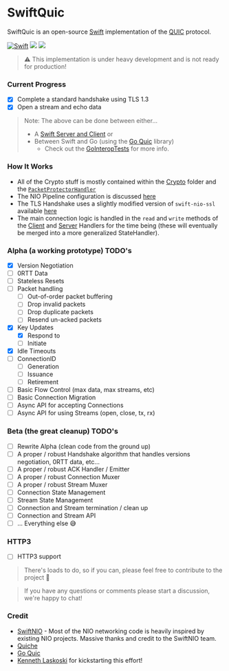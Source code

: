 # SwiftQuic
SwiftQuic is an open-source [Swift] implementation of the [QUIC] protocol.

[![Swift](https://github.com/swift-quic/swift-quic/actions/workflows/swift.yml/badge.svg)](https://github.com/swift-quic/swift-quic/actions/workflows/swift.yml)
[![](https://img.shields.io/endpoint?url=https%3A%2F%2Fswiftpackageindex.com%2Fapi%2Fpackages%2Fswift-quic%2Fswift-quic%2Fbadge%3Ftype%3Dswift-versions)](https://swiftpackageindex.com/swift-quic/swift-quic)
[![](https://img.shields.io/endpoint?url=https%3A%2F%2Fswiftpackageindex.com%2Fapi%2Fpackages%2Fswift-quic%2Fswift-quic%2Fbadge%3Ftype%3Dplatforms)](https://swiftpackageindex.com/swift-quic/swift-quic)

> ⚠️  This implementation is under heavy development and is not ready for production!

### Current Progress
- [x] Complete a standard handshake using TLS 1.3
- [x] Open a stream and echo data
> Note: The above can be done between either...
>    - A [Swift Server and Client](https://github.com/swift-quic/swift-quic/tree/develop/Tests/QuicTests/NIOTests/HandshakeTests.swift) or
>    - Between Swift and Go (using the [Go Quic](https://github.com/quic-go/quic-go) library)
>        - Check out the [GoInteropTests](https://github.com/swift-quic/swift-quic/tree/develop/Tests/QuicTests/NIOTests/GoInteropTests) for more info.

### How It Works
- All of the Crypto stuff is mostly contained within the [Crypto](https://github.com/swift-quic/swift-quic/tree/develop/Sources/Quic/Crypto) folder and the [`PacketProtectorHandler`](https://github.com/swift-quic/swift-quic/blob/develop/Sources/Quic/NIO/Connection/Handlers/PacketProtectorHandler.swift)
- The NIO Pipeline configuration is discussed [here](https://github.com/swift-quic/swift-quic/discussions/6)
- The TLS Handshake uses a slightly modified version of `swift-nio-ssl` available [here](https://github.com/btoms20/swift-nio-ssl)
- The main connection logic is handled in the `read` and `write` methods of the [Client](https://github.com/swift-quic/swift-quic/blob/develop/Sources/Quic/NIO/Connection/Handlers/ClientHandler.swift) and [Server](https://github.com/swift-quic/swift-quic/blob/develop/Sources/Quic/NIO/Connection/Handlers/ServerHandler.swift) Handlers for the time being (these will eventually be merged into a more generalized StateHandler). 

### Alpha (a working prototype) TODO's
- [x] Version Negotiation
- [ ] 0RTT Data
- [ ] Stateless Resets
- [ ] Packet handling
    - [ ] Out-of-order packet buffering
    - [ ] Drop invalid packets
    - [ ] Drop duplicate packets
    - [ ] Resend un-acked packets
- [x] Key Updates 
    - [x] Respond to
    - [ ] Initiate
- [x] Idle Timeouts
- [ ] ConnectionID
    - [ ] Generation
    - [ ] Issuance
    - [ ] Retirement
- [ ] Basic Flow Control (max data, max streams, etc)
- [ ] Basic Connection Migration
- [ ] Async API for accepting Connections
- [ ] Async API for using Streams (open, close, tx, rx)

### Beta (the great cleanup) TODO's
- [ ] Rewrite Alpha (clean code from the ground up)
- [ ] A proper / robust Handshake algorithm that handles versions negotiation, 0RTT data, etc...
- [ ] A proper / robust ACK Handler / Emitter
- [ ] A proper / robust Connection Muxer
- [ ] A proper / robust Stream Muxer
- [ ] Connection State Management
- [ ] Stream State Management
- [ ] Connection and Stream termination / clean up
- [ ] Connection and Stream API
- [ ] ... Everything else 😅

### HTTP3
- [ ] HTTP3 support

> There's loads to do, so if you can, please feel free to contribute to the project 🤝

> If you have any questions or comments please start a discussion, we're happy to chat!

### Credit
- [SwiftNIO](https://github.com/apple/swift-nio) - Most of the NIO networking code is heavily inspired by existing NIO projects. Massive thanks and credit to the SwiftNIO team.
- [Quiche](https://github.com/cloudflare/quiche/tree/master)
- [Go Quic](https://github.com/quic-go/quic-go)
- [Kenneth Laskoski](https://github.com/kennethlaskoski) for kickstarting this effort!

[QUIC]: https://www.rfc-editor.org/info/rfc9000
[Swift]: https://www.swift.org/about
